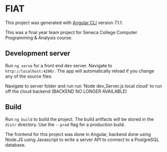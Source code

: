 # FIAT

This project was generated with [Angular CLI](https://github.com/angular/angular-cli) version 7.1.1.

This was a final year team project for Seneca College Computer Programming & Analysis course.

## Development server

Run `ng serve` for a front end dev server. Navigate to `http://localhost:4200/`. The app will automatically reload if you change any of the source files.

Navigate to server folder and run run 'Node dev_Server.js local cloud' to run off the cloud backend (BACKEND NO LONGER AVAILABLE)

## Build

Run `ng build` to build the project. The build artifacts will be stored in the `dist/` directory. Use the `--prod` flag for a production build.

The frontend for this project was done in Angular, backend done using Node.JS using Javascript to write a server API to connect to a PostgreSQL database.

